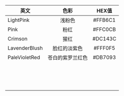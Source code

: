 
| 英文            |    色彩    |  HEX值   |
| ------------- | :------: | :-----: |
| LightPink     |   浅粉色    | #FFB6C1 |
| Pink          |    粉红    | #FFC0CB |
| Crimson       |    猩红    | #DC143C |
| LavenderBlush |  脸红的淡紫色  | #FFF0F5 |
| PaleVioletRed | 苍白的紫罗兰红色 | #DB7093 |
|               |          |         |
|               |          |         |
|               |          |         |
|               |          |         |
|               |          |         |
|               |          |         |
|               |          |         |
|               |          |         |
|               |          |         |
|               |          |         |
|               |          |         |
|               |          |         |
|               |          |         |
|               |          |         |
|               |          |         |
